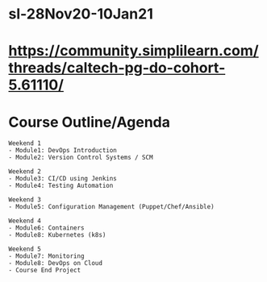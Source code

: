 # sl-28Nov20-10Jan21

# https://community.simplilearn.com/threads/caltech-pg-do-cohort-5.61110/

# Course Outline/Agenda

    Weekend 1
    - Module1: DevOps Introduction
    - Module2: Version Control Systems / SCM

    Weekend 2
    - Module3: CI/CD using Jenkins
    - Module4: Testing Automation

    Weekend 3
    - Module5: Configuration Management (Puppet/Chef/Ansible)

    Weekend 4
    - Module6: Containers
    - Module8: Kubernetes (k8s)
    
    Weekend 5
    - Module7: Monitoring
    - Module8: DevOps on Cloud
    - Course End Project
